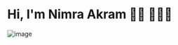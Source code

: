 # Hi, I'm Nimra Akram 👋🏾 👩🏾‍💻

![image](https://user-images.githubusercontent.com/66442603/136705251-5243d790-f9d5-43ab-821e-e34057dd4000.png)

